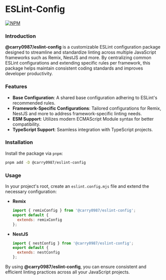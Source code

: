 # ESLint-Config
[![NPM](https://img.shields.io/npm/v/@carry0987/eslint-config.svg)](https://www.npmjs.com/package/@carry0987/eslint-config)  

### Introduction
**@carry0987/eslint-config** is a customizable ESLint configuration package designed to streamline and standardize linting across multiple JavaScript frameworks such as Remix, NestJS and more. By centralizing common ESLint configurations and extending specific rules per framework, this package helps maintain consistent coding standards and improves developer productivity.

### Features
- **Base Configuration**: A shared base configuration adhering to ESLint's recommended rules.
- **Framework-Specific Configurations**: Tailored configurations for Remix, NestJS and more to address framework-specific linting needs.
- **ESM Support**: Utilizes modern ECMAScript Module syntax for better compatibility.
- **TypeScript Support**: Seamless integration with TypeScript projects.

### Installation
Install the package via `pnpm`:
```bash
pnpm add -D @carry0987/eslint-config
```

### Usage
In your project's root, create an `eslint.config.mjs` file and extend the necessary configuration:

- **Remix**
  ```javascript
  import { remixConfig } from '@carry0987/eslint-config';
  export default {
    extends: remixConfig
  };
  ```

- **NestJS**
  ```javascript
  import { nestConfig } from '@carry0987/eslint-config';
  export default {
    extends: nestConfig
  };
  ```

By using **@carry0987/eslint-config**, you can ensure consistent and efficient linting practices across all your JavaScript projects.
